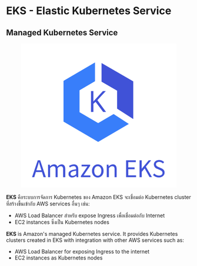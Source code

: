 # EKS - Elastic Kubernetes Service

## Managed Kubernetes Service

<figure><img src="../../../.gitbook/assets/image (46).png" alt=""><figcaption></figcaption></figure>

**EKS** คือระบบการจัดการ Kubernetes ของ Amazon EKS จะเชื่อมต่อ Kubernetes cluster ที่สร้างขึ้นเข้ากับ AWS services อื่นๆ เช่น:

* AWS Load Balancer สำหรับ expose Ingress เพื่อเชื่อมต่อกับ Internet
* EC2 instances ซึ่งเป็น Kubernetes nodes

**EKS** is Amazon's managed Kubernetes service. It provides Kubernetes clusters created in EKS with integration with other AWS services such as:

* AWS Load Balancer for exposing Ingress to the internet
* EC2 instances as Kubernetes nodes
